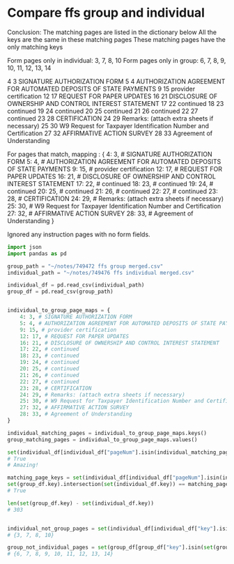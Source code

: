 # Compare ffs group and individual

Conclusion: 
The matching pages are listed in the dictionary below
All the keys are the same in these matching pages
These matching pages have the only matching keys

Form pages only in individual: 3, 7, 8, 10
Form pages only in group: 6, 7, 8, 9, 10, 11, 12, 13, 14

4	3	SIGNATURE AUTHORIZATION FORM
5	4	AUTHORIZATION AGREEMENT FOR AUTOMATED DEPOSITS OF STATE PAYMENTS
9	15	provider certification
12	17	REQUEST FOR PAPER UPDATES
16	21	DISCLOSURE OF OWNERSHIP AND CONTROL INTEREST STATEMENT
17	22	continued
18	23	continued
19	24	continued
20	25	continued
21	26	continued
22	27	continued
23	28	CERTIFICATION
24	29	Remarks: (attach extra sheets if necessary)
25	30	W9 Request for Taxpayer Identification Number and Certification
27	32	AFFIRMATIVE ACTION SURVEY
28	33	Agreement of Understanding

For pages that match, mapping <individual page>: <group page>
{
	4: 3, # SIGNATURE AUTHORIZATION FORM
	5: 4, # AUTHORIZATION AGREEMENT FOR AUTOMATED DEPOSITS OF STATE PAYMENTS
	9: 15, # provider certification
	12: 17, # REQUEST FOR PAPER UPDATES
	16: 21, # DISCLOSURE OF OWNERSHIP AND CONTROL INTEREST STATEMENT
	17: 22, # continued
	18: 23, # continued
	19: 24, # continued
	20: 25, # continued
	21: 26, # continued
	22: 27, # continued
	23: 28, # CERTIFICATION
	24: 29, # Remarks: (attach extra sheets if necessary)
	25: 30, # W9 Request for Taxpayer Identification Number and Certification
	27: 32, # AFFIRMATIVE ACTION SURVEY
	28: 33, # Agreement of Understanding
}


Ignored any instruction pages with no form fields.

```python
import json
import pandas as pd

group_path = "~/notes/749472 ffs group merged.csv"
individual_path = "~/notes/749476 ffs individual merged.csv"

individual_df = pd.read_csv(individual_path)
group_df = pd.read_csv(group_path)


individual_to_group_page_maps = {
	4: 3, # SIGNATURE AUTHORIZATION FORM
	5: 4, # AUTHORIZATION AGREEMENT FOR AUTOMATED DEPOSITS OF STATE PAYMENTS
	9: 15, # provider certification
	12: 17, # REQUEST FOR PAPER UPDATES
	16: 21, # DISCLOSURE OF OWNERSHIP AND CONTROL INTEREST STATEMENT
	17: 22, # continued
	18: 23, # continued
	19: 24, # continued
	20: 25, # continued
	21: 26, # continued
	22: 27, # continued
	23: 28, # CERTIFICATION
	24: 29, # Remarks: (attach extra sheets if necessary)
	25: 30, # W9 Request for Taxpayer Identification Number and Certification
	27: 32, # AFFIRMATIVE ACTION SURVEY
	28: 33, # Agreement of Understanding
}

individual_matching_pages = individual_to_group_page_maps.keys()
group_matching_pages = individual_to_group_page_maps.values()

set(individual_df[individual_df["pageNum"].isin(individual_matching_pages)]["key"]) == set(group_df[group_df["pageNum"].isin(group_matching_pages)]["key"])
# True
# Amazing!

matching_page_keys = set(individual_df[individual_df["pageNum"].isin(individual_matching_pages)]["key"])
set(group_df.key).intersection(set(individual_df.key)) == matching_page_keys
# True

len(set(group_df.key) - set(individual_df.key))
# 303


individual_not_group_pages = set(individual_df[individual_df["key"].isin(set(individual_df.key) - set(group_df.key))]["pageNum"])
# {3, 7, 8, 10}

group_not_individual_pages = set(group_df[group_df["key"].isin(set(group_df.key) - set(individual_df.key))]["pageNum"])
# {6, 7, 8, 9, 10, 11, 12, 13, 14}
```